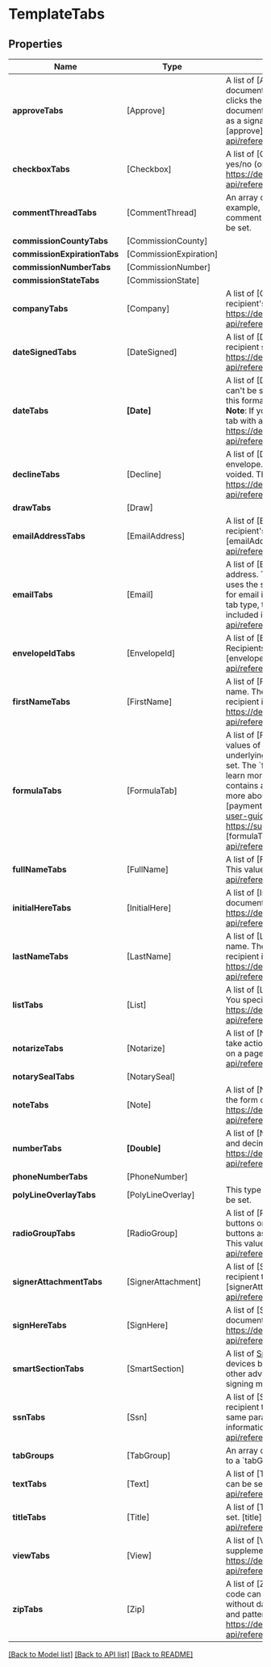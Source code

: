 # TemplateTabs

## Properties
Name | Type | Description | Notes
------------ | ------------- | ------------- | -------------
**approveTabs** | [Approve] | A list of [Approve tabs][approve].  An Approve tab enables the recipient to approve documents without placing a signature or initials on the document. If the recipient clicks the tab during the signing process, the recipient is considered to have signed the document. No information is shown on the document of the approval, but it is recorded as a signature in the envelope history. The value of an approve tab can&#39;t be set.  [approve]:        https://developers.docusign.com/esign-rest-api/reference/Envelopes/EnvelopeRecipientTabs/create/#/definitions/approve  | [optional] 
**checkboxTabs** | [Checkbox] | A list of [Checkbox tabs][checkbox].   A Checkbox tab enables the recipient to select a yes/no (on/off) option. This value can be set.   [checkbox]:  https://developers.docusign.com/esign-rest-api/reference/Envelopes/EnvelopeRecipientTabs/create/#/definitions/checkbox  | [optional] 
**commentThreadTabs** | [CommentThread] | An array of tabs that represents a collection of comments in a comment thread. For example, if a recipient has questions about the content of a document, they can add a comment to the document and control who else can see the comment. This value can&#39;t be set. | [optional] 
**commissionCountyTabs** | [CommissionCounty] |  | [optional] 
**commissionExpirationTabs** | [CommissionExpiration] |  | [optional] 
**commissionNumberTabs** | [CommissionNumber] |  | [optional] 
**commissionStateTabs** | [CommissionState] |  | [optional] 
**companyTabs** | [Company] | A list of  [Company tabs][company].   A Company tab displays a field for the name of the recipient&#39;s company. This value can&#39;t be set.    [company]: https://developers.docusign.com/esign-rest-api/reference/EnvelopeRecipientTabs/create/#/definitions/company   | [optional] 
**dateSignedTabs** | [DateSigned] | A list of  [Date Signed tabs][dateSigned].   A Date Signed tab displays the date that the recipient signed the document. This value can&#39;t be set.  [dateSigned]: https://developers.docusign.com/esign-rest-api/reference/Envelopes/EnvelopeRecipientTabs/create/#/definitions/dateSigned   | [optional] 
**dateTabs** | **[Date]** | A list of  [Date tabs][date].  A Date tab enables the recipient to enter a date. This value can&#39;t be set. The tooltip for this tab recommends the date format MM/DD/YYYY, but this format is not enforced. The system retains the format that the recipient enters.  **Note**: If you need to enforce a specific date format, we recommend that you use a Text tab with a validation pattern and validation message.   [date]: https://developers.docusign.com/esign-rest-api/reference/Envelopes/EnvelopeRecipientTabs/create/#/definitions/date   | [optional] 
**declineTabs** | [Decline] | A list of  [Decline tabs][decline].  A Decline tab enables the recipient to decline the envelope. If the recipient clicks the tab during the signing process, the envelope is voided. The value of this tab can&#39;t be set.   [decline]: https://developers.docusign.com/esign-rest-api/reference/Envelopes/EnvelopeRecipientTabs/create/#/definitions/decline   | [optional] 
**drawTabs** | [Draw] |  | [optional] 
**emailAddressTabs** | [EmailAddress] | A list of  [Email Address tabs][emailAddress].  An Email Address tab displays the recipient&#39;s email as entered in the recipient information. This value can&#39;t be set.   [emailAddress]: https://developers.docusign.com/esign-rest-api/reference/Envelopes/EnvelopeRecipientTabs/create/#/definitions/emailAddress   | [optional] 
**emailTabs** | [Email] | A list of  [Email tabs][email].  An Email tab enables the recipient to enter an email address. This is a one-line field that checks that a valid email address is entered. It uses the same parameters as a Text tab, with the validation message and pattern set for email information. This value can be set.  When getting information that includes this tab type, the original value of the tab when the associated envelope was sent is included in the response.  [email]: https://developers.docusign.com/esign-rest-api/reference/Envelopes/EnvelopeRecipientTabs/create/#/definitions/email   | [optional] 
**envelopeIdTabs** | [EnvelopeId] | A list of  [Envelope ID tabs][envelopeId].  An Envelope ID tab  displays the envelope ID. Recipients cannot enter or change the information in this tab. This value can&#39;t be set.   [envelopeId]: https://developers.docusign.com/esign-rest-api/reference/EnvelopeRecipientTabs/create/#/definitions/envelopeId   | [optional] 
**firstNameTabs** | [FirstName] | A list of  [First Name tabs][firstName].  A First Name tab displays the recipient&#39;s first name. The system automatically populates this field by splitting the name in the recipient information on spaces. This value can&#39;t be set.   [firstName]: https://developers.docusign.com/esign-rest-api/reference/EnvelopeRecipientTabs/create/#/definitions/firstName   | [optional] 
**formulaTabs** | [FormulaTab] | A list of [Formula tabs][formulaTab].  The value of a Formula tab is calculated from the values of other number or date tabs in the document. When the recipient completes the underlying fields, the Formula tab calculates and displays the result. This value can be set.  The &#x60;formula&#x60; property of the tab contains the references to the underlying tabs. To learn more about formulas, see [Calculated Fields][calculatedfields].  If a Formula tab contains a &#x60;paymentDetails&#x60; property, the tab is considered a payment item. To learn more about payments, see [Requesting Payments Along with Signatures][paymentguide].  [calculatedfields]: https://support.docusign.com/en/guides/ndse-user-guide-calculated-fields [paymentguide]:     https://support.docusign.com/en/guides/requesting-payments-along-with-signatures [formulaTab]:      https://developers.docusign.com/esign-rest-api/reference/Envelopes/EnvelopeRecipientTabs/create/#/definitions/formulaTab  | [optional] 
**fullNameTabs** | [FullName] | A list of  [Full Name tabs][fullName].  A Full Name tab displays the recipient&#39;s full name. This value can&#39;t be set.   [fullName]: https://developers.docusign.com/esign-rest-api/reference/Envelopes/EnvelopeRecipientTabs/create/#/definitions/fullName   | [optional] 
**initialHereTabs** | [InitialHere] | A list of  [Initial Here tabs][initialHere].  This type of tab enables the recipient to initial the document. May be optional. This value can&#39;t be set.  [initialHere]: https://developers.docusign.com/esign-rest-api/reference/Envelopes/EnvelopeRecipientTabs/create/#/definitions/initialHere   | [optional] 
**lastNameTabs** | [LastName] | A list of  [Last Name tabs][lastName].  A Last Name tab displays the recipient&#39;s last name. The system automatically populates this field by splitting the name in the recipient information on spaces. This value can&#39;t be set.   [lastName]: https://developers.docusign.com/esign-rest-api/reference/Envelopes/EnvelopeRecipientTabs/create/#/definitions/lastName   | [optional] 
**listTabs** | [List] | A list of [List tabs][list].  A List tab enables the recipient to choose from a list of options. You specify the options in the &#x60;listItems&#x60; property. This value can&#39;t be set.    [list]: https://developers.docusign.com/esign-rest-api/reference/EnvelopeRecipientTabs/create/#/definitions/list   | [optional] 
**notarizeTabs** | [Notarize] | A list of  [Notarize tabs][notarize].  A Notarize tab alerts notary recipients that they must take action on the page. This value can be set.  **Note**: Only one notarize tab can appear on a page.  [notarize]: https://developers.docusign.com/esign-rest-api/reference/Envelopes/EnvelopeRecipientTabs/create/#/definitions/notarize   | [optional] 
**notarySealTabs** | [NotarySeal] |  | [optional] 
**noteTabs** | [Note] | A list of  [Note tabs][note].  A Note tab displays additional information to the recipient in the form of a note. This value can be set.  [note]: https://developers.docusign.com/esign-rest-api/reference/Envelopes/EnvelopeRecipientTabs/create/#/definitions/note   | [optional] 
**numberTabs** | **[Double]** | A list of  [Number tabs][number].  A Number tab enables the recipient to enter numbers and decimal points (.). This value can be set.    [number]: https://developers.docusign.com/esign-rest-api/reference/Envelopes/EnvelopeRecipientTabs/create/#/definitions/number   | [optional] 
**phoneNumberTabs** | [PhoneNumber] |  | [optional] 
**polyLineOverlayTabs** | [PolyLineOverlay] | This type of tab enables the recipient to strike through document text. This value can&#39;t be set.                                                                                                                                                                                                                                                                                                                                                                                                                                                                                                                                                       | [optional] 
**radioGroupTabs** | [RadioGroup] | A list of [Radio Group tabs][radioGroup].  A Radio Group tab places a group of radio buttons on a document. The &#x60;radios&#x60; property is used to add and place the radio buttons associated with the group. Only one radio button can be selected in a group. This value can be set.   [radioGroup]: https://developers.docusign.com/esign-rest-api/reference/Envelopes/EnvelopeRecipientTabs/create/#/definitions/radioGroup   | [optional] 
**signerAttachmentTabs** | [SignerAttachment] | A list of  [Signer Attachment tabs][signerAttachment].  This type of tab enables the recipient to attach supporting documents to an envelope. This value can&#39;t be set.   [signerAttachment]: https://developers.docusign.com/esign-rest-api/reference/Envelopes/EnvelopeRecipientTabs/create/#/definitions/signerAttachment   | [optional] 
**signHereTabs** | [SignHere] | A list of  [Sign Here tabs][signHere].  This type of tab enables the recipient to sign a document. May be optional. This value can&#39;t be set.  [signHere]: https://developers.docusign.com/esign-rest-api/reference/Envelopes/EnvelopeRecipientTabs/create/#/definitions/signHere   | [optional] 
**smartSectionTabs** | [SmartSection] | A list of [Smart Section](https://www.docusign.com/blog/dsdev-deep-dive-responsive-smart-sections/) tabs.  Smart Section tabs enhance responsive signing on mobile devices by enabling collapsible sections, page breaks, custom formatting options, and other advanced functionality.  **Note**: Smart Sections are a premium feature. Responsive signing must also be enabled for your account. | [optional] 
**ssnTabs** | [Ssn] | A list of  [SSN tabs][ssn].  An SSN tab contains a one-line field that enables the recipient to enter a Social Security Number (SSN) with or without dashes. It uses the same parameters as a Text tab, with the validation message and pattern set for SSN information. This value can be set.   [ssn]: https://developers.docusign.com/esign-rest-api/reference/Envelopes/EnvelopeRecipientTabs/create/#/definitions/ssn   | [optional] 
**tabGroups** | [TabGroup] | An array of &#x60;tabGroup&#x60; items that contain information about tab groups. To assign a tab to a &#x60;tabGroup&#x60;, you assign the &#x60;tabGroupLabel&#x60; to the &#x60;Tab.TabGroupLabels&#x60; array. | [optional] 
**textTabs** | [Text] | A list of  [Text tabs][text].  A text tab enables the recipient to enter free text. This value can be set.  [text]: https://developers.docusign.com/esign-rest-api/reference/EnvelopeRecipientTabs/create/#/definitions/text   | [optional] 
**titleTabs** | [Title] | A list of  [Title tabs][title].  A Title tab displays the recipient&#39;s title.  This value can&#39;t be set.   [title]: https://developers.docusign.com/esign-rest-api/reference/Envelopes/EnvelopeRecipientTabs/create/#/definitions/title   | [optional] 
**viewTabs** | [View] | A list of  [View tabs][view].  A View tab is used with an Approve tab to handle supplemental documents.  This value can be set.  [view]: https://developers.docusign.com/esign-rest-api/reference/Envelopes/EnvelopeRecipientTabs/create/#/definitions/view   | [optional] 
**zipTabs** | [Zip] | A list of  [Zip tabs][zip].  A Zip tab enables the recipient to enter a ZIP code. The ZIP code can be five digits or nine digits ( in ZIP+4 format), and can be entered with or without dashes. It uses the same parameters as a Text tab, with the validation message and pattern set for ZIP code information.  This value can be set.   [zip]: https://developers.docusign.com/esign-rest-api/reference/Envelopes/EnvelopeRecipientTabs/create/#/definitions/zip  | [optional] 

[[Back to Model list]](../README.md#documentation-for-models) [[Back to API list]](../README.md#documentation-for-api-endpoints) [[Back to README]](../README.md)


